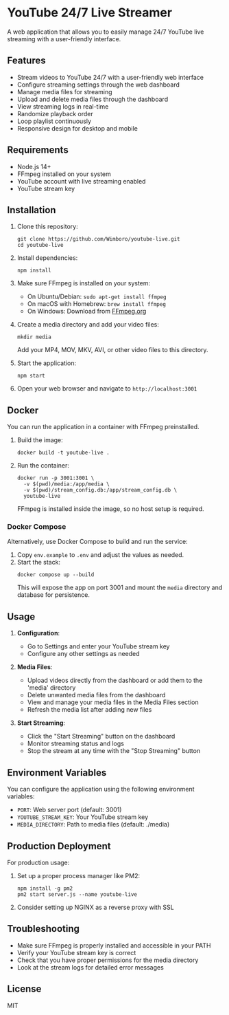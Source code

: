 # YouTube 24/7 Live Streamer

A web application that allows you to easily manage 24/7 YouTube live streaming with a user-friendly interface.

## Features

- Stream videos to YouTube 24/7 with a user-friendly web interface
- Configure streaming settings through the web dashboard
- Manage media files for streaming
- Upload and delete media files through the dashboard
- View streaming logs in real-time
- Randomize playback order
- Loop playlist continuously
- Responsive design for desktop and mobile

## Requirements

- Node.js 14+
- FFmpeg installed on your system
- YouTube account with live streaming enabled
- YouTube stream key

## Installation

1. Clone this repository:
   ```
   git clone https://github.com/Wimboro/youtube-live.git
   cd youtube-live
   ```

2. Install dependencies:
   ```
   npm install
   ```

3. Make sure FFmpeg is installed on your system:
   - On Ubuntu/Debian: `sudo apt-get install ffmpeg`
   - On macOS with Homebrew: `brew install ffmpeg`
   - On Windows: Download from [FFmpeg.org](https://ffmpeg.org/download.html)

4. Create a media directory and add your video files:
   ```
   mkdir media
   ```
   Add your MP4, MOV, MKV, AVI, or other video files to this directory.

5. Start the application:
   ```
   npm start
   ```

6. Open your web browser and navigate to `http://localhost:3001`

## Docker

You can run the application in a container with FFmpeg preinstalled.

1. Build the image:
   ```
   docker build -t youtube-live .
   ```
2. Run the container:
   ```
   docker run -p 3001:3001 \
     -v $(pwd)/media:/app/media \
     -v $(pwd)/stream_config.db:/app/stream_config.db \
     youtube-live
   ```
   FFmpeg is installed inside the image, so no host setup is required.

### Docker Compose

Alternatively, use Docker Compose to build and run the service:

1. Copy `env.example` to `.env` and adjust the values as needed.
2. Start the stack:
   ```
   docker compose up --build
   ```
   This will expose the app on port 3001 and mount the `media` directory and database for persistence.

## Usage

1. **Configuration**: 
   - Go to Settings and enter your YouTube stream key
   - Configure any other settings as needed

2. **Media Files**:
   - Upload videos directly from the dashboard or add them to the 'media' directory
   - Delete unwanted media files from the dashboard
   - View and manage your media files in the Media Files section
   - Refresh the media list after adding new files

3. **Start Streaming**:
   - Click the "Start Streaming" button on the dashboard
   - Monitor streaming status and logs
   - Stop the stream at any time with the "Stop Streaming" button

## Environment Variables

You can configure the application using the following environment variables:
- `PORT`: Web server port (default: 3001)
- `YOUTUBE_STREAM_KEY`: Your YouTube stream key
- `MEDIA_DIRECTORY`: Path to media files (default: ./media)

## Production Deployment

For production usage:

1. Set up a proper process manager like PM2:
   ```
   npm install -g pm2
   pm2 start server.js --name youtube-live
   ```

2. Consider setting up NGINX as a reverse proxy with SSL

## Troubleshooting

- Make sure FFmpeg is properly installed and accessible in your PATH
- Verify your YouTube stream key is correct
- Check that you have proper permissions for the media directory
- Look at the stream logs for detailed error messages

## License

MIT 
